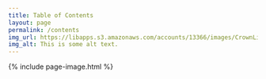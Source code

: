 ```yaml
---
title: Table of Contents
layout: page
permalink: /contents
img_url: https://libapps.s3.amazonaws.com/accounts/13366/images/CrownLibraryBanner5.jpg
img_alt: This is some alt text.
---
```


{% include page-image.html %}